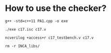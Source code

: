 # How to use the checker?

```
g++ -std=c++11 PA1.cpp -o exe
```


```
./exe c17.isc c17.v
```

```
ncverilog +access+r c17_testbench.v c17.v
```

```
rm -r INCA_libs/
```
